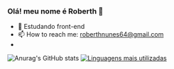 ### Olá! meu nome é Roberth 👋

- 🌱 Estudando front-end
- 📫 How to reach me: roberthnunes64@gmail.com
- 
![Anurag's GitHub stats](https://github-readme-stats.vercel.app/api?username=002y&show_icons=true&theme=dark)
[![Linguagens mais utilizadas](https://github-readme-stats.vercel.app/api/top-langs/?username=002y&layout=compact)](https://github.com/002y)
